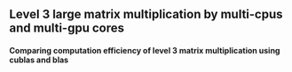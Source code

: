 ## Level 3 large matrix multiplication by multi-cpus and multi-gpu cores
#### Comparing computation efficiency of level 3 matrix multiplication using cublas and blas

